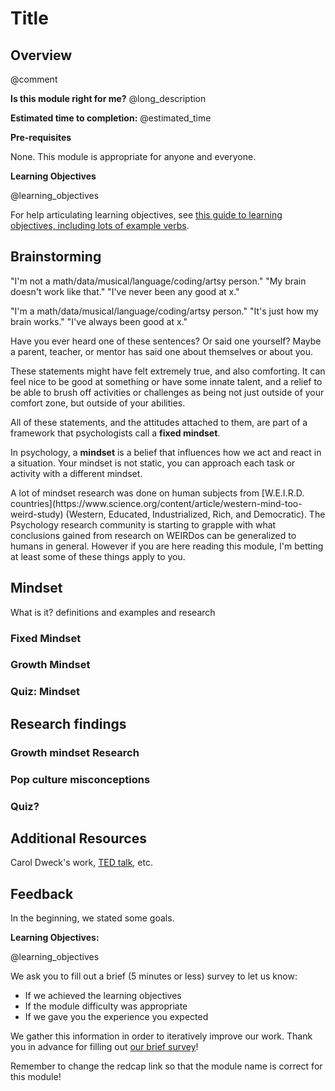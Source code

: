 <!--

author:   Elizabeth Drellich
email:    drelliche@chop.edu
version:  0.0.1
module_template_version: 2.0.0
language: en
narrator: UK English Female
title: Learning to Learn: Growth Mindset
comment:  This is a short, focused description of the module.
long_description: This is a longer description, which should be understandable for a lay audience. It will print under "Is this module right for me?" in the overview.

estimated_time: This is rough guess of how long it might take a learner to work through the module. It will print under "Estimated time to completion" in the overview


@learning_objectives  

After completion of this module, learners will be able to:

- define "Growth Mindset"
- identify times when having a growth mindset has helped them learn new things
- differentiate between the popular culture idea of "Growth Mindset" and what the research shows.

@end

link:  https://chop-dbhi-arcus-education-website-assets.s3.amazonaws.com/css/styles.css

script: https://kit.fontawesome.com/83b2343bd4.js

-->

# Title

<div class = "overview">

## Overview
@comment

**Is this module right for me?** @long_description

**Estimated time to completion:** @estimated_time

**Pre-requisites**

None. This module is appropriate for anyone and everyone.

**Learning Objectives**

@learning_objectives

For help articulating learning objectives, see [this guide to learning objectives, including lots of example verbs](https://cft.vanderbilt.edu/guides-sub-pages/blooms-taxonomy/).

</div>

## Brainstorming

"I'm not a math/data/musical/language/coding/artsy person."
"My brain doesn't work like that."
"I've never been any good at x."


"I'm a math/data/musical/language/coding/artsy person."
"It's just how my brain works."
"I've always been good at x."

Have you ever heard one of these sentences? Or said one yourself? Maybe a parent, teacher, or mentor has said one about themselves or about you.

These statements might have felt extremely true, and also comforting. It can feel nice to be good at something or have some innate talent, and a relief to be able to brush off activities or challenges as being not just outside of your comfort zone, but outside of your abilities.

All of these statements, and the attitudes attached to them, are part of a framework that psychologists call a **fixed mindset**.

In psychology, a **mindset** is a belief that influences how we act and react in a situation. Your mindset is not static, you can approach each task or activity with a different mindset.

<div class = "learnmore">
A lot of mindset research was done on human subjects from [W.E.I.R.D. countries](https://www.science.org/content/article/western-mind-too-weird-study) (Western, Educated, Industrialized, Rich, and Democratic). The Psychology research community is starting to grapple with what conclusions gained from research on WEIRDos can be generalized to humans in general. However if you are here reading this module, I'm betting at least some of these things apply to you.
</div>




## Mindset
What is it? definitions and examples and research
### Fixed Mindset
### Growth Mindset
### Quiz: Mindset

## Research findings

### Growth mindset Research

### Pop culture misconceptions

### Quiz?

## Additional Resources
Carol Dweck's work, [TED talk](https://www.ted.com/talks/carol_dweck_the_power_of_believing_that_you_can_improve), etc.


## Feedback

In the beginning, we stated some goals.

**Learning Objectives:**

@learning_objectives

We ask you to fill out a brief (5 minutes or less) survey to let us know:

* If we achieved the learning objectives
* If the module difficulty was appropriate
* If we gave you the experience you expected

We gather this information in order to iteratively improve our work.  Thank you in advance for filling out [our brief survey](https://redcap.chop.edu/surveys/?s=KHTXCXJJ93&module_name=%22Module+Template%22)!

Remember to change the redcap link so that the module name is correct for this module!
